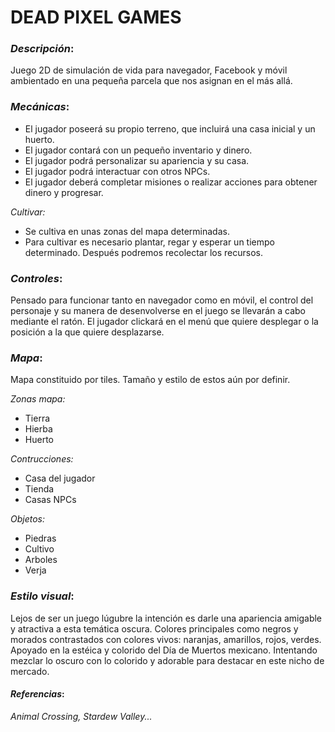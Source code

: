 # DEAD PIXEL GAMES

### ___Descripción___: 
Juego 2D de simulación de vida para navegador, Facebook y móvil ambientado en una pequeña parcela que nos asignan en el más allá. 

### ___Mecánicas___:
- El jugador poseerá su propio terreno, que incluirá una casa inicial y un huerto.
- El jugador contará con un pequeño inventario y dinero.
- El jugador podrá personalizar su apariencia y su casa.
- El jugador podrá interactuar con otros NPCs.
- El jugador deberá completar misiones o realizar acciones para obtener dinero y progresar.

*Cultivar:*
- Se cultiva en unas zonas del mapa determinadas.
- Para cultivar es necesario plantar, regar y esperar un tiempo determinado. Después podremos recolectar los recursos.


### ___Controles___:
Pensado para funcionar tanto en navegador como en móvil, el control del personaje y su manera de desenvolverse en el juego se llevarán a cabo mediante el ratón. El jugador clickará en el menú que quiere desplegar o la posición a la que quiere desplazarse.

### ___Mapa___:
Mapa constituido por tiles. Tamaño y estilo de estos aún por definir. 

*Zonas mapa:*
- Tierra
- Hierba
- Huerto

*Contrucciones:*
- Casa del jugador
- Tienda 
- Casas NPCs

*Objetos:*
- Piedras
- Cultivo
- Arboles
- Verja


### ___Estilo visual___:
Lejos de ser un juego lúgubre la intención es darle una apariencia amigable y atractiva a esta temática oscura. Colores principales como negros y morados contrastados con colores vivos: naranjas, amarillos, rojos, verdes. Apoyado en la estéica y colorido del Día de Muertos mexicano. Intentando mezclar lo oscuro con lo colorido y adorable para destacar en este nicho de mercado.


#### ___Referencias___:
*Animal Crossing, Stardew Valley...*
